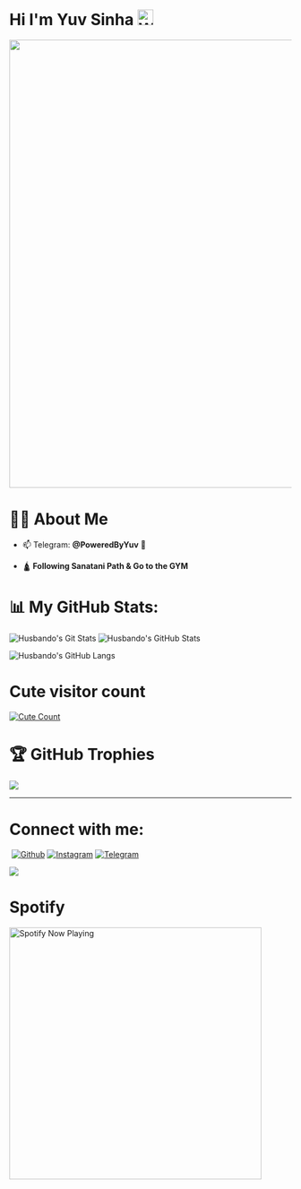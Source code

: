# Hi I'm Yuv Sinha <img src="https://user-images.githubusercontent.com/1303154/88677602-1635ba80-d120-11ea-84d8-d263ba5fc3c0.gif" width="28px" alt="Whats Up">
<img src="https://te.legra.ph/file/08f6b5ab1a08059eac351.jpg" width="800">

# 🙋‍♂️ About Me

- 📫  Telegram: **@PoweredByYuv** :shark:

- 🛕 **Following Sanatani Path & Go to the GYM**

# 📊 My GitHub Stats:

![Husbando's Git Stats](https://github-readme-stats.vercel.app/api?username=Husbandoo&include_all_commits=true&count_private=true&theme=tokyonight)
![Husbando's GitHub Stats](https://github-readme-streak-stats.herokuapp.com?user=Husbandoo&theme=tokyonight)

![Husbando's GitHub Langs](https://github-readme-stats.vercel.app/api/top-langs/?username=Husbandoo&theme=tokyonight&layout=compact&langs_count=6)

# Cute visitor count

<a href="https://t.me/Husbandoo"><img alt="Cute Count" src="https://count.getloli.com/get/@Husbandoo?theme=rule34" /></a>

# 🏆 GitHub Trophies

![](https://github-profile-trophy.vercel.app/?username=Husbandoo&theme=chalk&no-frame=true&no-bg=false&margin-w=4)

---

<!-- Proudly created with GPRM ( https://gprm.itsvg.in ) -->

# Connect with me:

<p align="left">

    

<a href="https://open.spotify.com/user/31u5njz4tr635omh4uguzsnv3c5m?si=cuzm1sM4TkishAZ-afSxLw?si=F7PO8_ALQrK5tTFp5Adskg&utm_source=copy-link"><img src="https://img.shields.io/badge/Spotify-1ED760?&style=for-the-badge&logo=spotify&logoColor=white" alt="" srcset=""></a>
[![Github](https://img.shields.io/badge/-Github-181717?style=for-the-badge&logo=Github&logoColor=white)](https://github.com/Husbandoo)
[![Instagram](https://img.shields.io/badge/Instagram-Moodynight?style=for-the-badge&logo=instagram&logoColor=white)](https://www.instagram.com/iflexuv)
[![Telegram](https://img.shields.io/badge/Telegram-2CA5E0?style=for-the-badge&logo=telegram&logoColor=white)](https://t.me/PoweredByYuv)

[<img src="https://github.com/Husbandoo/Husbandoo-Git-Readme/blob/master/resources/hr.gif"/>](https://github.com/Husbandoo)

<h1> <href="https://github.com/Husbandoo/Husbandoo-Git-Readme/blob/master/resources/anon.webp" width="55px">  Spotify</h1>

    

<a href="[https://open.spotify.com/user/31u5njz4tr635omh4uguzsnv3c5m?si=Osn8SJ9jTU-7L5I8v2Evsw](https://open.spotify.com/track/34udZ2dsuJZaXmpmnIR2jy?si=D3Lp7jKnS6SXrVMNbo77yg)?si=pVC68Dc_Sn2xtUU52YNMuw&utm_source=copy-link" target="_blank"><img src="https://now-playing-on-spotify.vercel.app/api/spotify" alt="Spotify Now Playing" width="450"/></a>

</p>

